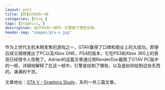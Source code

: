 ```yaml
---
layout: post
title: [转]GTAV的一帧
categories: [blog ]
tags: [Gtaphics, ]
description: 在GTAV的一帧中，引擎画了哪些东西。
header-img: "images/gta-v.jpg"
---
```


作为上世代主机末期发售的游戏之一，GTAV赢得了口碑和商业上的大成功。即便后续又相继推出了PC以及Xbox ONE，PS4的版本，它在PS3和Xbox 360上的表现已经很令人惊艳了。Adrian的这篇文章通过用RenderDoc截取了GTAV PC版中的一帧，详细地解释了在这一帧中，引擎是绘制了哪些，以及是如何绘制这些东西的，满满的干货。

文章地址：[GTA V - Graphics Study](http://www.adriancourreges.com/blog/2015/11/02/gta-v-graphics-study/ "GTA V - Graphics Study")，系列一共三篇文章。